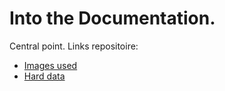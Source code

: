 # Into the Documentation.

Central point. Links repositoire:


  - [Images used](https://github.com/DuendeInexistente/ITP/blob/master/Images)
  - [Hard data](/harddata.md)